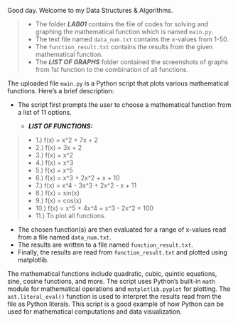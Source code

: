 Good day. Welcome to my Data Structures & Algorithms.
  > - The folder _**LAB01**_ contains the file of codes for solving and graphing the mathematical function which is named `main.py`.
  > - The text file named `data_num.txt` contains the x-values from 1-50.
  > - The `function_result.txt` contains the results from the given mathematical function.
  > - The _**LIST OF GRAPHS**_ folder contained the screenshots of graphs from 1st function to the combination of all functions.

The uploaded file `main.py` is a Python script that plots various mathematical functions. Here’s a brief description:

- The script first prompts the user to choose a mathematical function from a list of 11 options.

   -   **_LIST OF FUNCTIONS:_**
> -   1.) f(x) = x^2 + 7x + 2
> -   2.) f(x) = 3x + 2
> -   3.) f(x) = x^2
> -   4.) f(x) = x^3
> -   5.) f(x) = x^5
> -   6.) f(x) = x^3 + 2x^2 + x + 10
> -   7.) f(x) = x^4 - 3x^3 + 2x^2 - x + 11
> -   8.) f(x) = sin(x)
> -   9.) f(x) = cos(x)
> -   10.) f(x) = x^5 + 4x^4 + x^3 - 2x^2 + 100
> -   11.) To plot all functions.
- The chosen function(s) are then evaluated for a range of x-values read from a file named `data_num.txt`.
- The results are written to a file named `function_result.txt`.
- Finally, the results are read from `function_result.txt` and plotted using matplotlib.

The mathematical functions include quadratic, cubic, quintic equations, sine, cosine functions, and more. The script uses Python’s built-in `math` module for mathematical operations and `matplotlib.pyplot` for plotting. The `ast.literal_eval()` function is used to interpret the results read from the file as Python literals. This script is a good example of how Python can be used for mathematical computations and data visualization.
